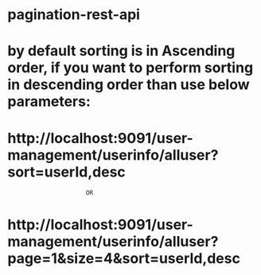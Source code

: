 # pagination-rest-api

# by default sorting is in Ascending order, if you want to perform sorting in descending order than use below parameters:
# http://localhost:9091/user-management/userinfo/alluser?sort=userId,desc
                          OR
# http://localhost:9091/user-management/userinfo/alluser?page=1&size=4&sort=userId,desc

